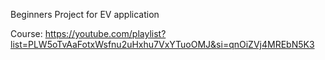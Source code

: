 Beginners Project for EV application

Course: https://youtube.com/playlist?list=PLW5oTvAaFotxWsfnu2uHxhu7VxYTuoOMJ&si=qnOiZVj4MREbN5K3
